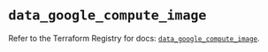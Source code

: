 # `data_google_compute_image`

Refer to the Terraform Registry for docs: [`data_google_compute_image`](https://registry.terraform.io/providers/hashicorp/google/6.11.2/docs/data-sources/compute_image).

